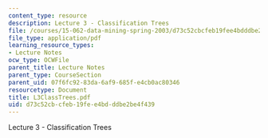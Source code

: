 ```yaml
---
content_type: resource
description: Lecture 3 - Classification Trees
file: /courses/15-062-data-mining-spring-2003/d73c52cbcfeb19fee4bdddbe2be4f439_L3ClassTrees.pdf
file_type: application/pdf
learning_resource_types:
- Lecture Notes
ocw_type: OCWFile
parent_title: Lecture Notes
parent_type: CourseSection
parent_uid: 07f6fc92-83da-6af9-685f-e4cb0ac80346
resourcetype: Document
title: L3ClassTrees.pdf
uid: d73c52cb-cfeb-19fe-e4bd-ddbe2be4f439
---
```

Lecture 3 - Classification Trees

